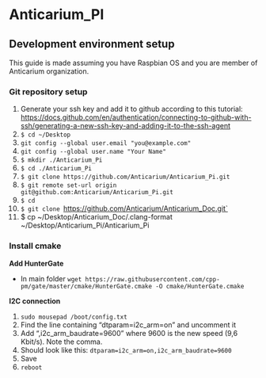 # Anticarium_PI

## Development environment setup

This guide is made assuming you have Raspbian OS and you are member of Anticarium organization.

### Git repository setup
1. Generate your ssh key and add it to github according to this tutorial: https://docs.github.com/en/authentication/connecting-to-github-with-ssh/generating-a-new-ssh-key-and-adding-it-to-the-ssh-agent
2. `$ cd ~/Desktop`
3. `git config --global user.email "you@example.com"`
4. `git config --global user.name "Your Name"`
5. `$ mkdir ./Anticarium_Pi`
6. `$ cd ./Anticarium_Pi`
7. `$ git clone https://github.com/Anticarium/Anticarium_Pi.git	`
8. `$ git remote set-url origin git@github.com:Anticarium/Anticarium_Pi.git`
9. `$ cd`
9. `$ git clone `https://github.com/Anticarium/Anticarium_Doc.git`
10. $ cp ~/Desktop/Anticarium_Doc/.clang-format ~/Desktop/Anticarium_Pi/Anticarium_Pi

### Install cmake


**Add HunterGate**
- In main folder `wget https://raw.githubusercontent.com/cpp-pm/gate/master/cmake/HunterGate.cmake -O cmake/HunterGate.cmake` 

**I2C connection**
1. `sudo mousepad /boot/config.txt`
2. Find the line containing “dtparam=i2c_arm=on” and uncomment it
3. Add “,i2c_arm_baudrate=9600” where 9600 is the new speed (9,6 Kbit/s). Note the comma.
4. Should look like this: `dtparam=i2c_arm=on,i2c_arm_baudrate=9600`
5. Save
6. `reboot`

